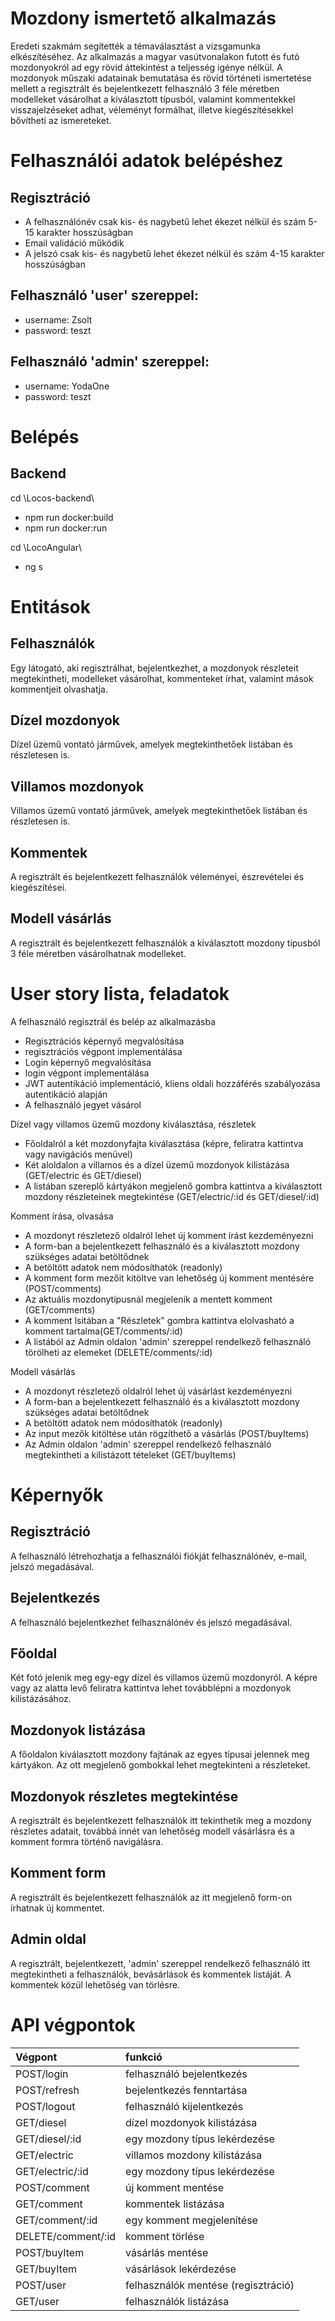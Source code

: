 # Mozdony ismertető alkalmazás
Eredeti szakmám segítették a témaválasztást a vizsgamunka elkészítéséhez. Az alkalmazás a magyar vasútvonalakon futott és futó mozdonyokról ad egy rövid áttekintést a teljesség igénye nélkül. A mozdonyok műszaki adatainak bemutatása és rövid történeti ismertetése mellett a regisztrált és bejelentkezett felhasználó 3 féle méretben modelleket vásárolhat a kiválasztott típusból, valamint kommentekkel visszajelzéseket adhat, véleményt formálhat, illetve kiegészítésekkel bővítheti az ismereteket.

# Felhasználói adatok belépéshez
## Regisztráció
- A felhasználónév csak kis- és nagybetű lehet ékezet nélkül és szám 5-15 karakter hosszúságban
- Email validáció működik
- A jelszó csak kis- és nagybetű lehet ékezet nélkül és szám 4-15 karakter hosszúságban

## Felhasználó 'user' szereppel:
- username: Zsolt
- password: teszt

## Felhasználó 'admin' szereppel:
- username: YodaOne
- password: teszt

# Belépés
## Backend
cd \Locos-backend\
- npm run docker:build
- npm run docker:run

cd \LocoAngular\
- ng s

# Entitások
## Felhasználók
Egy látogató, aki regisztrálhat, bejelentkezhet, a mozdonyok részleteit megtekintheti, modelleket vásárolhat, kommenteket írhat, valamint mások kommentjeit olvashatja.

## Dízel mozdonyok
Dízel üzemű vontató járművek, amelyek megtekinthetőek listában és részletesen is.

## Villamos mozdonyok
Villamos üzemű vontató járművek, amelyek megtekinthetőek listában és részletesen is.

## Kommentek
A regisztrált és bejelentkezett felhasználók véleményei, észrevételei és kiegészítései.

## Modell vásárlás
A regisztrált és bejelentkezett felhasználók a kiválasztott mozdony típusból 3 féle méretben vásárolhatnak modelleket.

# User story lista, feladatok
A felhasználó regisztrál és belép az alkalmazásba

- Regisztrációs képernyő megvalósítása
- regisztrációs végpont implementálása
- Login képernyő megvalósítása
- login végpont implementálása
- JWT autentikáció implementáció, kliens oldali hozzáférés szabályozása autentikáció alapján
- A felhasználó jegyet vásárol

Dízel vagy villamos üzemű mozdony kiválasztása, részletek
- Főoldalról a két mozdonyfajta kiválasztása (képre, feliratra kattintva vagy navigációs menüvel)
- Két aloldalon a villamos és a dízel üzemű mozdonyok kilistázása (GET/electric és GET/diesel)
- A listában szereplő kártyákon megjelenő gombra kattintva a kiválasztott mozdony részleteinek megtekintése (GET/electric/:id és GET/diesel/:id)

Komment írása, olvasása
- A mozdonyt részletező oldalról lehet új komment írást kezdeményezni
- A form-ban a bejelentkezett felhasználó és a kiválasztott mozdony szükséges adatai betöltődnek
- A betöltött adatok nem módosíthatók (readonly)
- A komment form mezőit kitöltve van lehetőség új komment mentésére (POST/comments)
- Az aktuális mozdonytípusnál megjelenik a mentett komment (GET/comments)
- A komment lsitában a "Részletek" gombra kattintva elolvasható a komment tartalma(GET/comments/:id)
- A listából az Admin oldalon 'admin' szereppel rendelkező felhasználó törölheti az elemeket (DELETE/comments/:id)

Modell vásárlás
- A mozdonyt részletező oldalról lehet új vásárlást kezdeményezni
- A form-ban a bejelentkezett felhasználó és a kiválasztott mozdony szükséges adatai betöltődnek
- A betöltött adatok nem módosíthatók (readonly)
- Az input mezők kitöltése után rögzíthető a vásárlás (POST/buyItems)
- Az Admin oldalon 'admin' szereppel rendelkező felhasználó megtekintheti a kilistázott tételeket (GET/buyItems)

# Képernyők
## Regisztráció
A felhasználó létrehozhatja a felhasználói fiókját felhasználónév, e-mail, jelszó megadásával.

## Bejelentkezés
A felhasználó bejelentkezhet felhasználónév és jelszó megadásával.

## Főoldal
Két fotó jelenik meg egy-egy dízel és villamos üzemű mozdonyról. A képre vagy az alatta levő feliratra kattintva lehet továbblépni a mozdonyok kilistázásához.

## Mozdonyok listázása
A főoldalon kiválasztott mozdony fajtának az egyes típusai jelennek meg kártyákon. Az ott megjelenő gombokkal lehet megtekinteni a részleteket.

## Mozdonyok részletes megtekintése
A regisztrált és bejelentkezett felhasználók itt tekinthetik meg a mozdony részletes adatait, továbbá innét van lehetőség modell vásárlásra és a komment formra történő navigálásra.

## Komment form
A regisztrált és bejelentkezett felhasználók az itt megjelenő form-on írhatnak új kommentet.

## Admin oldal
A regisztrált, bejelentkezett, 'admin' szereppel rendelkező felhasználó itt megtekintheti a felhasználók, bevásárlások és kommentek listáját. A kommentek közül lehetőség van törlésre.

# API végpontok
|Végpont|funkció|
|:---|:---|
|POST/login|felhasználó bejelentkezés|
|POST/refresh|bejelentkezés fenntartása|
|POST/logout|felhasználó kijelentkezés|
|GET/diesel|dízel mozdonyok kilistázása|
|GET/diesel/:id|egy mozdony típus lekérdezése|
|GET/electric|villamos mozdony kilistázása|
|GET/electric/:id|egy mozdony típus lekérdezése|
|POST/comment|új komment mentése|
|GET/comment|kommentek listázása|
|GET/comment/:id|egy komment megjelenítése|
|DELETE/comment/:id|komment törlése|
|POST/buyItem|vásárlás mentése|
|GET/buyItem|vásárlások lekérdezése|
|POST/user|felhasználók mentése (regisztráció)|
|GET/user|felhasználók listázása|
